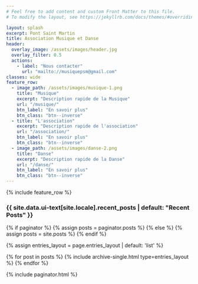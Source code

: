 ```yaml
---
# Feel free to add content and custom Front Matter to this file.
# To modify the layout, see https://jekyllrb.com/docs/themes/#overriding-theme-defaults

layout: splash
excerpt: Pont Saint Martin
title: Association Musique et Danse
header:
  overlay_image: /assets/images/header.jpg
  overlay_filter: 0.5
  actions:
    - label: "Nous contacter"
      url: "mailto://musiquepsm@gmail.com"
classes: wide
feature_row:
  - image_path: /assets/images/musique-1.png
    title: "Musique"
    excerpt: "Description rapide de la Musique"
    url: "/musique/"
    btn_label: "En savoir plus"
    btn_class: "btn--inverse"
  - title: "L'association"
    excerpt: "Description rapide de l'association"
    url: "/association/"
    btn_label: "En savoir plus"
    btn_class: "btn--inverse"
  - image_path: /assets/images/danse-2.png
    title: "Danse"
    excerpt: "Description rapide de la Danse"
    url: "/danse/"
    btn_label: "En savoir plus"
    btn_class: "btn--inverse"
---
```


{% include feature_row %}

<h3 class="archive__subtitle">{{ site.data.ui-text[site.locale].recent_posts | default: "Recent Posts" }}</h3>

{% if paginator %}
  {% assign posts = paginator.posts %}
{% else %}
  {% assign posts = site.posts %}
{% endif %}

{% assign entries_layout = page.entries_layout | default: 'list' %}
<div class="entries-{{ entries_layout }}">
  {% for post in posts %}
    {% include archive-single.html type=entries_layout %}
  {% endfor %}
</div>

{% include paginator.html %}
